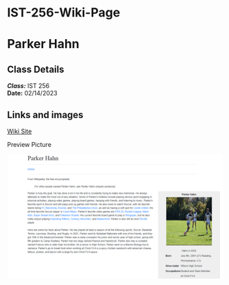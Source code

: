 # IST-256-Wiki-Page

# Parker Hahn

## Class Details
***Class:*** IST 256  
**Date:** 02/14/2023

## Links and images

[Wiki Site](https://parker782001.github.io/IST-256-Wiki-Page/)

Preview Picture

![image](https://github.com/Parker782001/IST-256-Wiki-Page/blob/main/Screenshot%202023-02-14%20110459.png)
